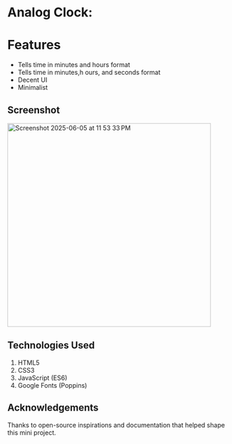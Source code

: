 # Analog Clock:
# Features
- Tells time in minutes and hours format
- Tells time in minutes,h ours, and seconds format
- Decent UI
- Minimalist

## Screenshot
<img width="457" alt="Screenshot 2025-06-05 at 11 53 33 PM" src="https://github.com/user-attachments/assets/5685005b-631a-4799-acb3-3bee3f8027e6" />

## Technologies Used
1. HTML5
2. CSS3
3. JavaScript (ES6)
4. Google Fonts (Poppins)

## Acknowledgements
Thanks to open-source inspirations and documentation that helped shape this mini project.
